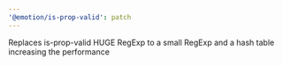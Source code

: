 ```yaml
---
'@emotion/is-prop-valid': patch
---
```


Replaces is-prop-valid HUGE RegExp to a small RegExp and a hash table increasing the performance

